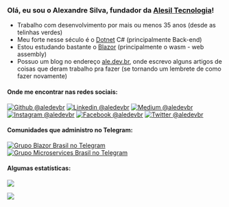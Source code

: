### Olá, eu sou o Alexandre Silva, fundador da [Alesil Tecnologia](https://alesil.com.br)!

* Trabalho com desenvolvimento por mais ou menos 35 anos (desde as telinhas verdes)
* Meu forte nesse século é o [Dotnet](https://dotnet.microsoft.com) C# (principalmente Back-end)
* Estou estudando bastante o [Blazor](https://blazor.net) (principalmente o wasm - web assembly)
* Possuo um blog no endereço [ale.dev.br](https://ale.dev.br), onde escrevo alguns artigos de coisas que deram trabalho pra fazer (se tornando um lembrete de como fazer novamente)

#### Onde me encontrar nas redes sociais:
[![Github @aledevbr](https://img.shields.io/badge/-Github-000?style=flat&logo=Github&logoColor=white&link=https://github.com/aledevbr)](https://github.com/aledevbr)
[![Linkedin @aledevbr](https://img.shields.io/badge/-LinkedIn-blue?style=flat&logo=Linkedin&logoColor=white&link=https://www.linkedin.com/in/aledevbr/)](https://www.linkedin.com/in/aledevbr/)
[![Medium @aledevbr](https://img.shields.io/badge/-Medium-000000?style=flat&labelColor=000000&logo=medium&logoColor=white&link=https://medium.com/@aledevbr)](https://medium.com/@aledevbr)
[![Instagram @aledevbr](https://img.shields.io/badge/-Instagram-C13584?style=flat&labelColor=C13584&logo=instagram&logoColor=white&link=https://www.instagram.com/aledevbr/)](https://www.instagram.com/aledevbr/)
[![Facebook @aledevbr](https://img.shields.io/badge/-Facebook-blue?style=flat&labelColor=blue&logo=facebook&logoColor=white&link=https://www.facebook.com/aledevbr/)](https://www.facebook.com/aledevbr/)
[![Twitter @aledevbr](https://img.shields.io/badge/-Twitter-blue?style=flat&labelColor=blue&logo=twitter&logoColor=white&link=https://twitter.com/aledevbr)](https://twitter.com/aledevbr)

#### Comunidades que administro no Telegram:
[![Grupo Blazor Brasil no Telegram](https://img.shields.io/endpoint?style=flat&label=Blazor%20Brasil&url=https%3A%2F%2Frunkit.io%2Fdamiankrawczyk%2Ftelegram-badge%2Fbranches%2Fmaster%3Furl%3Dhttps%3A%2F%2Ft.me%2Fblazorbr)](https://t.me/blazorbr)
<br/>
[![Grupo Microservices Brasil no Telegram](https://img.shields.io/endpoint?style=flat&label=Microservices%20Brasil&url=https%3A%2F%2Frunkit.io%2Fdamiankrawczyk%2Ftelegram-badge%2Fbranches%2Fmaster%3Furl%3Dhttps%3A%2F%2Ft.me%2Fmicroservicesbr)](https://t.me/microservicesbr)

#### Algumas estatísticas:
<p align="justify">
  <img align="center" src="https://github-readme-stats.vercel.app/api?username=aledevbr&count_private=true&show_icons=true&include_all_commits=true&theme=blue-green" />
</p>
<p align="justify">
  <img align="center" src="https://github-readme-stats.vercel.app/api/top-langs?username=aledevbr&custom_title=Linguagens%20mais%20usadas&layout=default&count_private=true&langs_count=10&show_icons=true&include_all_commits=true&theme=blue-green" />
</p>


<!--
**aledevbr/aledevbr** is a ✨ _special_ ✨ repository because its `README.md` (this file) appears on your GitHub profile.

Here are some ideas to get you started:

- 🔭 I’m currently working on ...
- 🌱 I’m currently learning ...
- 👯 I’m looking to collaborate on ...
- 🤔 I’m looking for help with ...
- 💬 Ask me about ...
- 📫 How to reach me: ...
- 😄 Pronouns: ...
- ⚡ Fun fact: ...
-->
